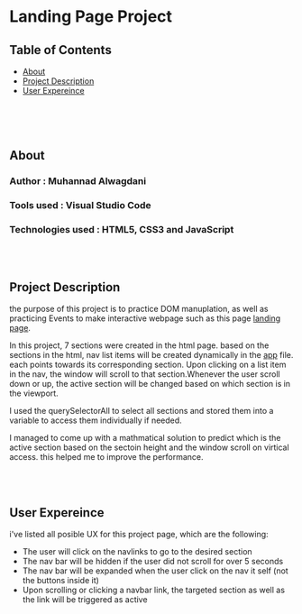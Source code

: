 # Landing Page Project
## Table of Contents

* [About](#About)
* [Project Description](#Project-Description)
* [User Expereince](#User-Expereince)

<br/>
<br/>
<br/>

## About
### Author : Muhannad Alwagdani 
### Tools used : Visual Studio Code
### Technologies used : HTML5, CSS3 and JavaScript

<br/>
<br/>

## Project Description

the purpose of this project is to practice DOM manuplation, as well as practicing Events to make interactive webpage such as this page [landing page](./index.html).

In this project, 7 sections were created in the html page. based on the sections in the html, nav list items will be created dynamically in the [app](./js/app.js) file. each points towards its corresponding section. Upon clicking on a list item in the nav, the window will scroll to that section.Whenever the user scroll down or up, the active section will be changed based on which section is in the viewport.

I used the querySelectorAll to select all sections and stored them into a variable to access them individually if needed.

I managed to come up with a mathmatical solution to predict which is the active section based on the sectoin height and the window scroll on virtical access. this helped me to improve the performance.

<br/>
<br/>

## User Expereince
i've listed all posible UX for this project page, which are the following:
* The user will click on the navlinks to go to the desired section
* The nav bar will be hidden if the user did not scroll for over 5 seconds
* The nav bar will be expanded when the user click on the nav it self (not the buttons inside it)
* Upon scrolling or clicking a navbar link, the targeted section as well as the link will be triggered as active